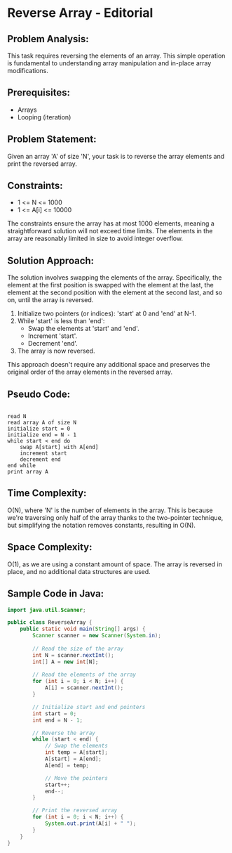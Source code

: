 # Reverse Array - Editorial

## Problem Analysis:
This task requires reversing the elements of an array. This simple operation is fundamental to understanding array manipulation and in-place array modifications.

## Prerequisites:
- Arrays
- Looping (iteration)

## Problem Statement:
Given an array 'A' of size 'N', your task is to reverse the array elements and print the reversed array.

## Constraints:
- 1 <= N <= 1000
- 1 <= A[i] <= 10000

The constraints ensure the array has at most 1000 elements, meaning a straightforward solution will not exceed time limits. The elements in the array are reasonably limited in size to avoid integer overflow.

## Solution Approach:
The solution involves swapping the elements of the array. Specifically, the element at the first position is swapped with the element at the last, the element at the second position with the element at the second last, and so on, until the array is reversed.

1. Initialize two pointers (or indices): 'start' at 0 and 'end' at N-1.
2. While 'start' is less than 'end':
   - Swap the elements at 'start' and 'end'.
   - Increment 'start'.
   - Decrement 'end'.
3. The array is now reversed.

This approach doesn't require any additional space and preserves the original order of the array elements in the reversed array.

## Pseudo Code:

<pre><code>
read N
read array A of size N
initialize start = 0
initialize end = N - 1
while start < end do
    swap A[start] with A[end]
    increment start
    decrement end
end while
print array A
</code></pre>

## Time Complexity:
O(N), where 'N' is the number of elements in the array. This is because we're traversing only half of the array thanks to the two-pointer technique, but simplifying the notation removes constants, resulting in O(N).

## Space Complexity:
O(1), as we are using a constant amount of space. The array is reversed in place, and no additional data structures are used.

## Sample Code in Java:

```java
import java.util.Scanner;

public class ReverseArray {
    public static void main(String[] args) {
        Scanner scanner = new Scanner(System.in);
        
        // Read the size of the array
        int N = scanner.nextInt();
        int[] A = new int[N];
        
        // Read the elements of the array
        for (int i = 0; i < N; i++) {
            A[i] = scanner.nextInt();
        }

        // Initialize start and end pointers
        int start = 0;
        int end = N - 1;

        // Reverse the array
        while (start < end) {
            // Swap the elements
            int temp = A[start];
            A[start] = A[end];
            A[end] = temp;

            // Move the pointers
            start++;
            end--;
        }

        // Print the reversed array
        for (int i = 0; i < N; i++) {
            System.out.print(A[i] + " ");
        }
    }
}
